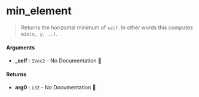 # min\_element

>  Returns the horizontal minimum of `self`.
>  In other words this computes `min(x, y, ..)`.

#### Arguments

- **\_self** : `IVec2` \- No Documentation 🚧

#### Returns

- **arg0** : `i32` \- No Documentation 🚧